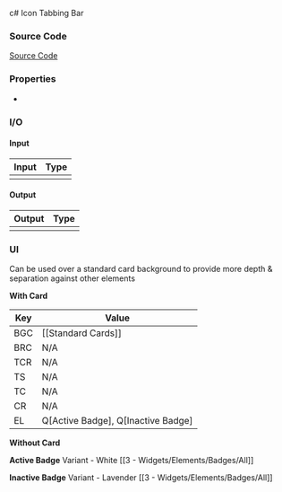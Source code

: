 c# Icon Tabbing Bar

### Source Code
[Source Code](https://i.pinimg.com/originals/18/53/87/185387f0fea238da58c48efe41093347.jpg) 

### Properties
* 

### I/O
#### Input
| Input | Type |
|-----|-------|
| |     |


#### Output
| Output | Type |
|-----|-------|
|  |      |

### UI

Can be used over a standard card background to provide more depth & separation against other elements

**With Card**

| Key | Value |
|-----|-------|
| BGC | [[Standard Cards]]      |
| BRC | N/A      |
| TCR | N/A     |
| TS  | N/A      |
| TC  | N/A      |
| CR  | N/A      |
| EL  | Q[Active Badge], Q[Inactive Badge]      |

**Without Card**

**Active Badge**
Variant - White
[[3 - Widgets/Elements/Badges/All]]

**Inactive Badge**
Variant - Lavender
[[3 - Widgets/Elements/Badges/All]]

